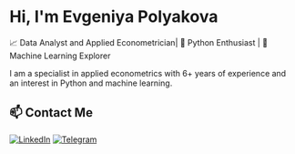 # Hi, I'm Evgeniya Polyakova

📈 Data Analyst and Applied Econometrician| 🐍 Python Enthusiast | 🤖 Machine Learning Explorer

 I am a specialist in applied econometrics with 6+ years of experience and an interest in Python and machine learning. 
 
 
## 📫 Contact Me

[![LinkedIn](https://img.shields.io/badge/LinkedIn-0077B5?style=for-the-badge&logo=linkedin&logoColor=white)](https://www.linkedin.com/in/evgeniya-polyakova-b36267123/)
[![Telegram](https://img.shields.io/badge/Telegram-2CA5E0?style=for-the-badge&logo=telegram&logoColor=white)](https://t.me/@evg_polyak)




